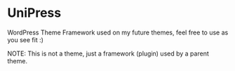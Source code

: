 UniPress
========

WordPress Theme Framework used on my future themes, feel free to use as you see fit :)

NOTE: This is not a theme, just a framework (plugin) used by a parent theme.
